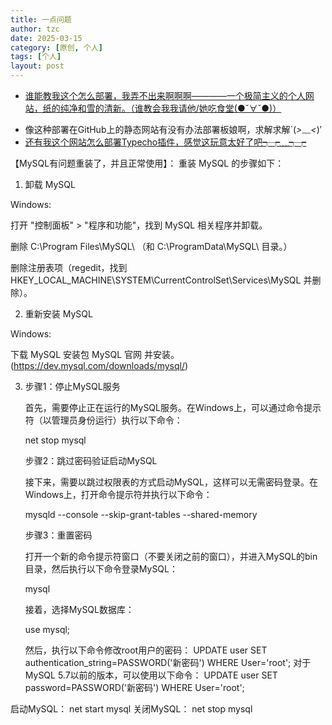 ```yaml
---
title: 一点问题
author: tzc
date: 2025-03-15
category: [原创, 个人]
tags: [个人]
layout: post
---
```


- [谁能教我这个怎么部署，我弄不出来啊啊啊————一个极简主义的个人网站，纸的纯净和雪的清新。（谁教会我我请他/她吃食堂(●ˇ∀ˇ●)）][1]

[1]:https://github.com/Innei/Shiro

- 像这种部署在GitHub上的静态网站有没有办法部署板娘啊，求解求解`(*>﹏<*)′
- [还有我这个网站怎么部署Typecho插件，感觉这玩意太好了吧┭┮﹏┭┮][2]

[2]:https://typechx.com/plugins/

【MySQL有问题重装了，并且正常使用】：
重装 MySQL 的步骤如下：

1. 卸载 MySQL

Windows:

打开 "控制面板" > "程序和功能"，找到 MySQL 相关程序并卸载。

删除 C:\Program Files\MySQL\ （和 C:\ProgramData\MySQL\ 目录。）

删除注册表项（regedit，找到 HKEY_LOCAL_MACHINE\SYSTEM\CurrentControlSet\Services\MySQL 并删除）。

2. 重新安装 MySQL

Windows:

下载 MySQL 安装包 MySQL 官网 并安装。(https://dev.mysql.com/downloads/mysql/)

3. 步骤1：停止MySQL服务

   首先，需要停止正在运行的MySQL服务。在Windows上，可以通过命令提示符（以管理员身份运行）执行以下命令：

   net stop mysql

   步骤2：跳过密码验证启动MySQL

   接下来，需要以跳过权限表的方式启动MySQL，这样可以无需密码登录。在Windows上，打开命令提示符并执行以下命令：

   mysqld --console --skip-grant-tables --shared-memory

   步骤3：重置密码

   打开一个新的命令提示符窗口（不要关闭之前的窗口），并进入MySQL的bin目录，然后执行以下命令登录MySQL：

   mysql

   接着，选择MySQL数据库：

   use mysql;

   然后，执行以下命令修改root用户的密码：
   UPDATE user SET authentication_string=PASSWORD('新密码') WHERE User='root';
   对于MySQL 5.7以前的版本，可以使用以下命令：
    UPDATE user SET password=PASSWORD('新密码') WHERE User='root';

启动MySQL：
net start mysql
关闭MySQL：
net stop mysql

